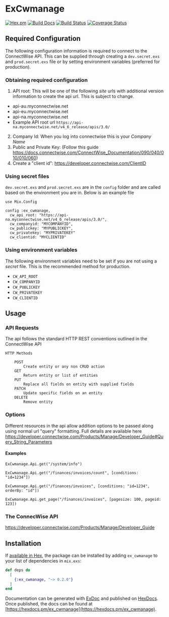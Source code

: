 # ExCwmanage 
[![Hex.pm](https://img.shields.io/hexpm/v/ex_cwmanage.svg)](https://hex.pm/packages/ex_cwmanage)
[![Build Docs](https://img.shields.io/badge/hexdocs-release-blue.svg)](https://hexdocs.pm/ex_cwmanage/ExCwmanage.html)
[![Build Status](https://travis-ci.org/zpeters/ex_cwmanage.svg?branch=master)](https://travis-ci.org/zpeters/ex_cwmanage)
[![Coverage Status](https://coveralls.io/repos/github/zpeters/ex_cwmanage/badge.svg)](https://coveralls.io/github/zpeters/ex_cwmanage)

## Required Configuration
The following configuration information is required to connect to the ConnectWise API.  This can be supplied through creating a `dev.secret.exs` and `prod.secret.exs` file or by setting environment variables (preferred for production).

### Obtaining required configuration
1. API root: This will be one of the following *site* urls with additional version information to create the api url.  This is subject to change.
 - api-au.myconnectwise.net
 - api-eu.myconnectwise.net
 - api-na.myconnectwise.net
 - Example API root url `https://api-na.myconnectwise.net/v4_6_release/apis/3.0/`
2. Company Id: When you log into connectwise this is your *Company Name*
3. Public and Private Key:  (Follow this guide https://docs.connectwise.com/ConnectWise_Documentation/090/040/010/010/060)
4. Create a "client id": https://developer.connectwise.com/ClientID 

### Using secret files
`dev.secret.exs` and `prod.secret.exs` are in the `config` folder and are called based on the environment you are in.  Below is an example file
```
use Mix.Config

config :ex_cwmanage,
  cw_api_root: "https://api-na.myconnectwise.net/v4_6_release/apis/3.0/",
  cw_companyid: "MYCOMPANYID",
  cw_publickey: "MYPUBLICKEY",
  cw_privatekey: "MYPRIVATEKEY"
  cw_clientid: "MYCLIENTID"
```
### Using environment variables
The following environment variables need to be set if you are not using a *secret* file. This is the recommended method for production.
-  `CW_API_ROOT`
-  `CW_COMPANYID`
-  `CW_PUBLICKEY`
-  `CW_PRIVATEKEY`
-  `CW_CLIENTID`

## Usage
### API Requests
The api follows the standard HTTP REST conventions outlined in the ConnectWise API
```
HTTP Methods

    POST
        Create entity or any non CRUD action
    GET
        Return entity or list of entities
    PUT
        Replace all fields on entity with supplied fields
    PATCH
        Update specific fields on an entity
    DELETE
        Remove entity
```
### Options
Different resources in the api allow addition options to be passed along using normal url "query" formatting.  Full details are available here https://developer.connectwise.com/Products/Manage/Developer_Guide#Query_String_Parameters

#### Examples
  `ExCwmanage.Api.get("/system/info")`
  
  `ExCwmanage.Api.get("/finances/invoices/count", [conditions: "id=1234"])`
  
  `ExCwmanage.Api.get("/finances/invoices", [conditions: "id=1234", orderBy: "id"])`

  `ExCwmanage.Api.get_page("/finances/invoices", [pagesize: 100, pageid: 123])`

### The ConnecWise API
https://developer.connectwise.com/Products/Manage/Developer_Guide




## Installation

If [available in Hex](https://hex.pm/docs/publish), the package can be installed
by adding `ex_cwmanage` to your list of dependencies in `mix.exs`:

```elixir
def deps do
  [
    {:ex_cwmanage, "~> 0.2.0"}
  ]
end
```

Documentation can be generated with [ExDoc](https://github.com/elixir-lang/ex_doc)
and published on [HexDocs](https://hexdocs.pm). Once published, the docs can
be found at [https://hexdocs.pm/ex_cwmanage](https://hexdocs.pm/ex_cwmanage).
